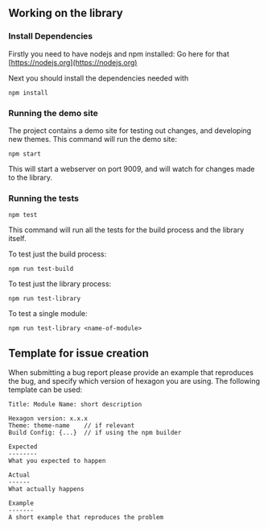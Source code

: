 Working on the library
----------------------

### Install Dependencies

Firstly you need to have nodejs and npm installed: Go here for that [https://nodejs.org](https://nodejs.org)

Next you should install the dependencies needed with

    npm install


### Running the demo site

The project contains a demo site for testing out changes, and developing new themes. This command will run the demo site:

    npm start

This will start a webserver on port 9009, and will watch for changes made to the library.


### Running the tests

    npm test

This command will run all the tests for the build process and the library itself.

To test just the build process:

    npm run test-build

To test just the library process:

    npm run test-library

To test a single module:

    npm run test-library <name-of-module>


Template for issue creation
---------------------------

When submitting a bug report please provide an example that reproduces the bug, and specify which version of hexagon you are using. The following template can be used:

    Title: Module Name: short description

    Hexagon version: x.x.x
    Theme: theme-name    // if relevant
    Build Config: {...}  // if using the npm builder

    Expected
    --------
    What you expected to happen

    Actual
    ------
    What actually happens

    Example
    -------
    A short example that reproduces the problem
